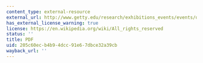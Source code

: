```yaml
---
content_type: external-resource
external_url: http://www.getty.edu/research/exhibitions_events/events/david_tudor_symposium/pdf/kuivila.pdf
has_external_license_warning: true
license: https://en.wikipedia.org/wiki/All_rights_reserved
status: ''
title: PDF
uid: 205c60ec-b4b9-4dcc-91e6-7dbce32a39cb
wayback_url: ''
---
```


